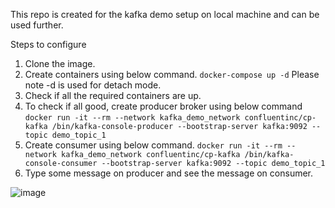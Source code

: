 This repo is created for the kafka demo setup on local machine and can be used further.

Steps to configure

1. Clone the image.
2. Create containers using below command.
  `docker-compose up -d`
   Please note -d is used for detach mode.
3. Check if all the required containers are up.
4. To check if all good, create producer broker using below command
  `docker run -it --rm --network kafka_demo_network confluentinc/cp-kafka /bin/kafka-console-producer --bootstrap-server kafka:9092 --topic demo_topic_1`
5. Create consumer using below command.
  `docker run -it --rm --network kafka_demo_network confluentinc/cp-kafka /bin/kafka-console-consumer --bootstrap-server kafka:9092 --topic demo_topic_1`
6. Type some message on producer and see the message on consumer.

![image](../assets/producer-consumer.png)
